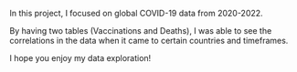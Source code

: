 In this project, I focused on global COVID-19 data from 2020-2022. 

By having two tables (Vaccinations and Deaths), I was able to see the correlations in the data 
when it came to certain countries and timeframes. 

I hope you enjoy my data exploration!
